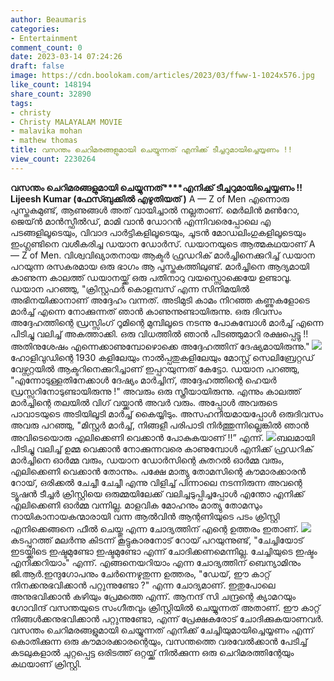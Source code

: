 ```yaml
---
author: Beaumaris
categories:
- Entertainment
comment_count: 0
date: 2023-03-14 07:24:26
draft: false
image: https://cdn.boolokam.com/articles/2023/03/ffww-1-1024x576.jpg
like_count: 148194
share_count: 32890
tags:
- christy
- Christy MALAYALAM MOVIE
- malavika mohan
- mathew thomas
title: വസന്തം ചെറിമരങ്ങളുമായി ചെയ്യുന്നത് എനിക്ക് ടീച്ചറുമായിച്ചെയ്യണം !!
view_count: 2230264
---
```


**വസന്തം ചെറിമരങ്ങളുമായി ചെയ്യുന്നത്****എനിക്ക് ടീച്ചറുമായിച്ചെയ്യണം !!** **Lijeesh Kumar (ഫേസ്ബുക്കിൽ എഴുതിയത് )** A — Z of Men എന്നൊരു പുസ്തകമുണ്ട്, ആണുങ്ങൾ അത് വായിച്ചാൽ നല്ലതാണ്. മെർലിൻ മൺറോ, ജെയ്ൻ മാൻസ്ഫീൽഡ്, മാമി വാൻ ഡോറൻ എന്നിവരെപ്പോലെ എ പടങ്ങളിലൂടെയും, വിവാദ പാർട്ടികളിലൂടെയും, ചൂടൻ മോഡലിംഗുകളിലൂടെയും ഇംഗ്ലണ്ടിനെ വശീകരിച്ച ഡയാന ഡോർസ്. ഡയാനയുടെ ആത്മകഥയാണ് A — Z of Men. വിശ്വവിഖ്യാതനായ ആക്ടർ ഫ്രഡറിക് മാര്‍ച്ചിനെക്കുറിച്ച് ഡയാന പറയുന്ന രസകരമായ ഒരു ഭാഗം ആ പുസ്തകത്തിലുണ്ട്. മാര്‍ച്ചിനെ ആദ്യമായി കാണുന്ന കാലത്ത് ഡയാനയ്ക്ക് ഒരു പതിനാറു വയസ്സൊക്കെയേ ഉണ്ടാവൂ. ഡയാന പറഞ്ഞു, "ക്രിസ്റ്റഫര്‍ കൊളമ്പസ് എന്ന സിനിമയില്‍ അഭിനയിക്കാനാണ് അദ്ദേഹം വന്നത്. അടിമുടി കാമം നിറഞ്ഞ കണ്ണുകളോടെ മാർച്ച് എന്നെ നോക്കുന്നത് ഞാൻ കാണുന്നുണ്ടായിരുന്നു. ഒരു ദിവസം അദ്ദേഹത്തിന്റെ ഡ്രസ്സിംഗ് റൂമിന്റെ മുമ്പിലൂടെ നടന്നു പോകുമ്പോൾ മാർച്ച് എന്നെ പിടിച്ചു വലിച്ച് അകത്താക്കി. ഒരു വിധത്തിൽ ഞാൻ പിടഞ്ഞുമാറി രക്ഷപ്പെട്ടു !! അതിനുശേഷം എന്നെക്കാണുമ്പോഴൊക്കെ അദ്ദേഹത്തിന് ദേഷ്യമായിരുന്നു." ![](https://cdn.boolokam.com/articles/2023/03/ffww-1-1024x576.jpg)ഹോളിവുഡിന്റെ 1930 കളിലേയും നാൽപ്പതുകളിലേയും മോസ്റ്റ് സെലിബ്രേറ്റഡ് വേഴ്സറ്റയിൽ ആക്ടറിനെക്കുറിച്ചാണ് ഇപ്പറയുന്നത് കേട്ടോ. ഡയാന പറഞ്ഞു, "എന്നോടുള്ളതിനേക്കാൾ ദേഷ്യം മാർച്ചിന്, അദ്ദേഹത്തിന്റെ ഹെയർ ഡ്രസ്സറിനോടുണ്ടായിരുന്നു !" അവരും ഒരു സ്ത്രീയായിരുന്നു. എന്നും കാലത്ത് മാര്‍ച്ചിന്റെ തലയില്‍ വിഗ് വയ്ക്കാന്‍ അവർ വരും. അപ്പോൾ അവരുടെ പാവാടയുടെ അടിയിലൂടി മാർച്ച് കൈയ്യിടും. അസഹനീയമായപ്പോള്‍ ഒരുദിവസം അവരു പറഞ്ഞു, "മിസ്റ്റര്‍ മാര്‍ച്ച്, നിങ്ങളീ പരിപാടി നിർത്തുന്നില്ലെങ്കില്‍ ഞാന്‍ അവിടെയൊരു എലിക്കെണി വെക്കാൻ പോകുകയാണ് !!” എന്ന്. ![](https://cdn.boolokam.com/articles/2023/03/98002782.webp)ബലമായി പിടിച്ചു വലിച്ച് ഉമ്മ വെക്കാൻ നോക്കുന്നവരെ കാണുമ്പോൾ എനിക്ക് ഫ്രഡറിക് മാര്‍ച്ചിനെ ഓർമ്മ വരും, ഡയാന ഡോർസിന്റെ കുതറൽ ഓർമ്മ വരും, എലിക്കെണി വെക്കാൻ തോന്നും. പക്ഷേ മാത്യു തോമസിന്റെ കൗമാരക്കാരൻ റോയ്, ഒരിക്കൽ ചേച്ചീ ചേച്ചീ എന്നു വിളിച്ച് പിന്നാലെ നടന്നിരുന്ന അവന്റെ ട്യൂഷൻ ടീച്ചർ ക്രിസ്റ്റിയെ ഒരുമ്മയിലേക്ക് വലിച്ചടുപ്പിച്ചപ്പോൾ എന്തോ എനിക്ക് എലിക്കെണി ഓർമ്മ വന്നില്ല. മാളവിക മോഹനും മാത്യു തോമസും നായികാനായകന്മാരായി വന്ന ആൽവിൻ ആന്റണിയുടെ പടം ക്രിസ്റ്റി എനിക്കെങ്ങനെ ഫീൽ ചെയ്തു എന്ന ചോദ്യത്തിന് എന്റെ ഉത്തരം ഇതാണ്. ![](https://cdn.boolokam.com/articles/2023/03/g3tt-1024x576.jpg)കടപ്പുറത്ത് മലർന്നു കിടന്ന് കൂട്ടുകാരനോട് റോയ് പറയുന്നുണ്ട്, "ചേച്ചിയോട് ഇടയ്ക്കിടെ ഇഷ്ടമുണ്ടോ ഇഷ്ടമുണ്ടോ എന്ന് ചോദിക്കണമെന്നില്ല. ചേച്ചിയുടെ ഇഷ്ടം എനിക്കറിയാം" എന്ന്. എങ്ങനെയറിയാം എന്ന ചോദ്യത്തിന് ബെന്യാമിനും ജി.ആർ.ഇന്ദുഗോപനും ചേർന്നെഴുതുന്ന ഉത്തരം, "ഡേയ്, ഈ കാറ്റ് നിനക്കനുഭവിക്കാൻ പറ്റുന്നുണ്ടോ ?" എന്ന ചോദ്യമാണ്. ഇതുപോലെ അനുഭവിക്കാൻ കഴിയും പ്രേമത്തെ എന്ന്. ആനന്ദ് സി ചന്ദ്രന്റെ ക്യാമറയും ഗോവിന്ദ് വസന്തയുടെ സംഗീതവും ക്രിസ്റ്റിയിൽ ചെയ്യുന്നത് അതാണ്. ഈ കാറ്റ് നിങ്ങൾക്കനുഭവിക്കാൻ പറ്റുന്നുണ്ടോ, എന്ന് പ്രേക്ഷകരോട് ചോദിക്കുകയാണവർ. വസന്തം ചെറിമരങ്ങളുമായി ചെയ്യുന്നത് എനിക്ക് ചേച്ചിയുമായിച്ചെയ്യണം എന്ന് കൊതിക്കുന്ന ഒരു കൗമാരക്കാരന്റെയും, വസന്തത്തെ വരവേൽക്കാൻ പേടിച്ച് കടലുകളാൽ ചുറ്റപ്പെട്ട ഒരിടത്ത് ഒറ്റയ്ക്ക് നിൽക്കുന്ന ഒരു ചെറിമരത്തിന്റേയും കഥയാണ് ക്രിസ്റ്റി.